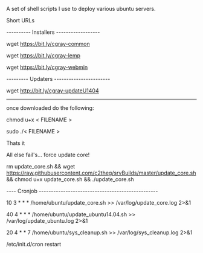 A set of shell scripts I use to deploy various ubuntu servers.


Short URLs

---------- Installers ------------------

wget https://bit.ly/cgray-common

wget https://bit.ly/cgray-lemp

wget https://bit.ly/cgray-webmin

--------- Updaters -----------------------

wget http://bit.ly/cgray-updateU1404

------------------------------------------

once downloaded do the following:

chmod u+x < FILENAME >

sudo ./< FILENAME >


Thats it

All else fail's... force update core!

rm update_core.sh && wget https://raw.githubusercontent.com/c2theg/srvBuilds/master/update_core.sh && chmod u+x update_core.sh && ./update_core.sh

----  Cronjob -------------------------------------------------

10 3 * * * /home/ubuntu/update_core.sh >> /var/log/update_core.log 2>&1

40 4 * * * /home/ubuntu/update_ubuntu14.04.sh >> /var/log/update_ubuntu.log 2>&1

20 4 * * 7 /home/ubuntu/sys_cleanup.sh >> /var/log/sys_cleanup.log 2>&1

/etc/init.d/cron restart
